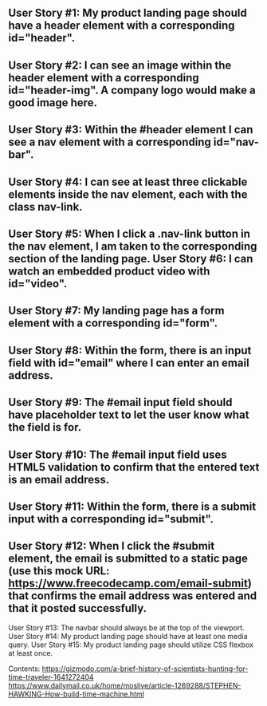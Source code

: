 User Story #1: My product landing page should have a header element with a corresponding id="header".
------------------------------------------------------
User Story #2: I can see an image within the header element with a corresponding id="header-img". A company logo would make a good image here.
--------------------------------------------------------------
User Story #3: Within the #header element I can see a nav element with a corresponding id="nav-bar".
-------------------------------------------------------------
User Story #4: I can see at least three clickable elements inside the nav element, each with the class nav-link.
-----------------------------------------------------------
User Story #5: When I click a .nav-link button in the nav element, I am taken to the corresponding section of the landing page.
User Story #6: I can watch an embedded product video with id="video".
---------------------------------------------------------
User Story #7: My landing page has a form element with a corresponding id="form".
---------------------------------------------------------
User Story #8: Within the form, there is an input field with id="email" where I can enter an email address.
---------------------------------------------------------
User Story #9: The #email input field should have placeholder text to let the user know what the field is for.
-----------------------------------------------------------
User Story #10: The #email input field uses HTML5 validation to confirm that the entered text is an email address.
-----------------------------------------------------------
User Story #11: Within the form, there is a submit input with a corresponding id="submit".
------------------------------------------------------------
User Story #12: When I click the #submit element, the email is submitted to a static page (use this mock URL: https://www.freecodecamp.com/email-submit) that confirms the email address was entered and that it posted successfully.
------------------------------------------------------------
User Story #13: The navbar should always be at the top of the viewport.
User Story #14: My product landing page should have at least one media query.
User Story #15: My product landing page should utilize CSS flexbox at least once.


Contents:
https://gizmodo.com/a-brief-history-of-scientists-hunting-for-time-traveler-1641272404
https://www.dailymail.co.uk/home/moslive/article-1269288/STEPHEN-HAWKING-How-build-time-machine.html